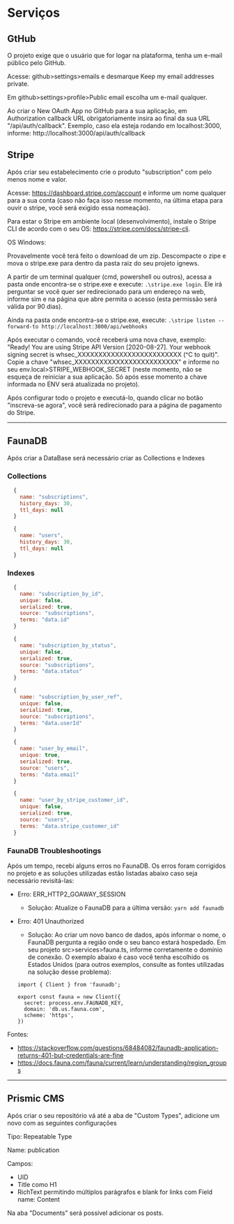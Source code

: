 # Serviços

## GtHub

O projeto exige que o usuário que for logar na plataforma, tenha um e-mail público pelo GitHub.

Acesse: github>settings>emails e desmarque Keep my email addresses private.

Em github>settings>profile>Public email escolha um e-mail qualquer.

Ao criar o New OAuth App no GitHub para a sua aplicação, em Authorization callback URL obrigatoriamente insira ao final da sua URL "/api/auth/callback". Exemplo, caso ela esteja rodando em localhost:3000, informe: http://localhost:3000/api/auth/callback

## Stripe

Após criar seu estabelecimento crie o produto "subscription" com pelo menos nome e valor.

Acesse: https://dashboard.stripe.com/account e informe um nome qualquer para a sua conta (caso não faça isso nesse momento, na última etapa para ouvir o stripe, você será exigido essa nomeação).

Para estar o Stripe em ambiente local (desenvolvimento), instale o Stripe CLI de acordo com o seu OS: https://stripe.com/docs/stripe-cli.

OS Windows:

Provavelmente você terá feito o download de um zip. Descompacte o zipe e mova o stripe.exe para dentro da pasta raiz do seu projeto ignews.

A partir de um terminal qualquer (cmd, powershell ou outros), acessa a pasta onde encontra-se o stripe.exe e execute: ``` .\stripe.exe login ```. Ele irá perguntar se você quer ser redirecionado para um endereço na web, informe sim e na página que abre permita o acesso (esta permissão será válida por 90 dias).

Ainda na pasta onde encontra-se o stripe.exe, execute: ``` .\stripe listen --forward-to http://localhost:3000/api/webhooks ```

Após executar o comando, você receberá uma nova chave, exemplo:
"Ready! You are using Stripe API Version [2020-08-27]. Your webhook signing secret is whsec_XXXXXXXXXXXXXXXXXXXXXXXXX (^C to quit)". Copie a chave "whsec_XXXXXXXXXXXXXXXXXXXXXXXXX" e informe no seu env.local>STRIPE_WEBHOOK_SECRET (neste momento, não se esqueça de reiniciar a sua aplicação. Só após esse momento a chave informada no ENV será atualizada no projeto).

Após configurar todo o projeto e executá-lo, quando clicar no botão "inscreva-se agora", você será redirecionado para a página de pagamento do Stripe.

---

## FaunaDB

Após criar a DataBase será necessário criar as Collections e Indexes

### **Collections**

```js
  {
    name: "subscriptions",
    history_days: 30,
    ttl_days: null
  }

  {
    name: "users",
    history_days: 30,
    ttl_days: null
  }
```

### **Indexes**

```js
  {
    name: "subscription_by_id",
    unique: false,
    serialized: true,
    source: "subscriptions",
    terms: "data.id"
  }

  {
    name: "subscription_by_status",
    unique: false,
    serialized: true,
    source: "subscriptions",
    terms: "data.status"
  }

  {
    name: "subscription_by_user_ref",
    unique: false,
    serialized: true,
    source: "subscriptions",
    terms: "data.userId"
  }

  {
    name: "user_by_email",
    unique: true,
    serialized: true,
    source: "users",
    terms: "data.email"
  }

  {
    name: "user_by_stripe_customer_id",
    unique: false,
    serialized: true,
    source: "users",
    terms: "data.stripe_customer_id"
  }
```

### **FaunaDB Troubleshootings**

Após um tempo, recebi alguns erros no FaunaDB. Os erros foram corrigidos no projeto e as soluções utilizadas estão listadas abaixo caso seja necessário revisitá-las:

- Erro: ERR_HTTP2_GOAWAY_SESSION
  - Solução: Atualize o FaunaDB para a última versão: ``` yarn add faunadb ```

- Erro: 401 Unauthorized
  - Solução: Ao criar um novo banco de dados, após informar o nome, o FaunaDB pergunta a região onde o seu banco estará hospedado. Em seu projeto src>services>fauna.ts, informe corretamente o domínio de conexão. O exemplo abaixo é caso você tenha escolhido os Estados Unidos (para outros exemplos, consulte as fontes utilizadas na solução desse problema):

  ```
  import { Client } from 'faunadb';

  export const fauna = new Client({
    secret: process.env.FAUNADB_KEY,
    domain: 'db.us.fauna.com',
    scheme: 'https',
  })
  ```

Fontes:
- https://stackoverflow.com/questions/68484082/faunadb-application-returns-401-but-credentials-are-fine
- https://docs.fauna.com/fauna/current/learn/understanding/region_groups

---

## Prismic CMS

Após criar o seu repositório vá até a aba de "Custom Types", adicione um novo com as seguintes configurações

Tipo: Repeatable Type

Name: publication

Campos:

 - UID
 - Title como H1
 - RichText permitindo múltiplos parágrafos e blank for links com Field name: Content

Na aba "Documents" será possível adicionar os posts.
